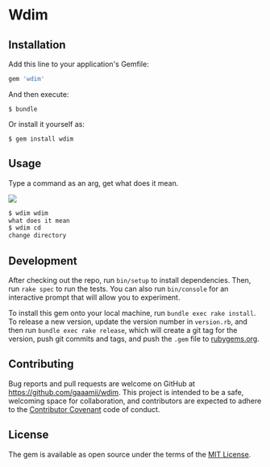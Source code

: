 # Wdim

## Installation

Add this line to your application's Gemfile:

```ruby
gem 'wdim'
```

And then execute:

    $ bundle

Or install it yourself as:

    $ gem install wdim

## Usage
Type a command as an arg, get what does it mean.

![](https://i.gyazo.com/f89ef45c71682702cf7cdf83bda26794.gif)

```sh
$ wdim wdim
what does it mean
$ wdim cd
change directory
```

## Development

After checking out the repo, run `bin/setup` to install dependencies. Then, run `rake spec` to run the tests. You can also run `bin/console` for an interactive prompt that will allow you to experiment.

To install this gem onto your local machine, run `bundle exec rake install`. To release a new version, update the version number in `version.rb`, and then run `bundle exec rake release`, which will create a git tag for the version, push git commits and tags, and push the `.gem` file to [rubygems.org](https://rubygems.org).

## Contributing

Bug reports and pull requests are welcome on GitHub at https://github.com/gaaamii/wdim. This project is intended to be a safe, welcoming space for collaboration, and contributors are expected to adhere to the [Contributor Covenant](http://contributor-covenant.org) code of conduct.


## License

The gem is available as open source under the terms of the [MIT License](http://opensource.org/licenses/MIT).
